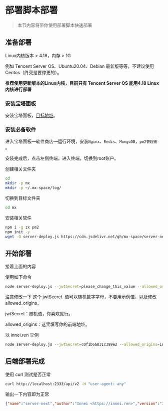 # 部署脚本部署

> 本节内容将带你使用部署脚本快速部署

## 准备部署

Linux内核版本 > 4.18，内存 > 1G

例如 Tencent Server OS、Ubuntu20.04、Debian 最新版等等，不建议使用 Centos（终究是要停更的）。

**推荐使用更新版本的Linux内核，目前只有 Tencent Server OS 能用4.18 Linux 内核进行部署**

### 安装宝塔面板

安装宝塔面板，[目标地址](https://www.bt.cn/bbs/thread-19376-1-1.html)。

### 安装必备软件

进入宝塔面板—软件商店—运行环境，安装`Nginx`、`Redis`、`MongoDB`，`pm2管理器` 。

安装完成后，点击左侧终端，进入终端，切换到root账户。

创建相关文件夹

```bash
cd
mkdir -p mx
mkdir -p ~/.mx-space/log/
```

切换到目标文件夹

```bash
cd mx
```

安装相关软件

```bash
npm i -g zx pm2
npm init -y
wget -O server-deploy.js https://cdn.jsdelivr.net/gh/mx-space/server-next@master/scripts/deploy.js
```

## 开始部署

接着上面的内容

使用如下命令

```bash
node server-deploy.js --jwtSecret=please_change_this_value --allowed_origins=your_site 
```

注意修改一下 这个 jwtSecret. 值可以随机数字字母，不要用示例值，以及修改 allowed_origins。

jwtSecret：随机值，你喜欢就行。

allowed_origins：这里填写你的前端地址。

以 innei.ren 举例

```bash
node server-deploy.js --jwtSecret=c0f1b6a831c399e2 --allowed_origins=innei.ren
```

## 后端部署完成

使用 curl 测试是否正常

```bash
curl http://localhost:2333/api/v2 -H "user-agent: any"
```

输出一下内容即为正常

```json
{"name":"server-next","author":"Innei <https://innei.ren>","version":"3.11.2","homepage":"https://github.com/mx-space/server-next#readme","issues":"https://github.com/mx-space/server-next/issues","hash":""}#
```



